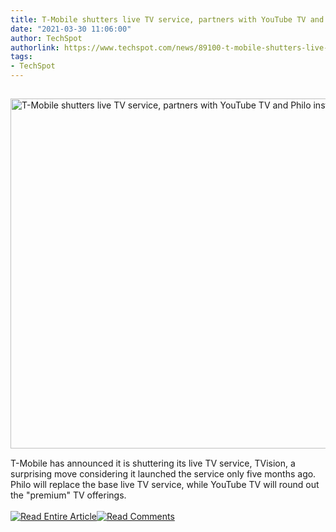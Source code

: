 ```yaml
---
title: T-Mobile shutters live TV service, partners with YouTube TV and Philo instead
date: "2021-03-30 11:06:00"
author: TechSpot
authorlink: https://www.techspot.com/news/89100-t-mobile-shutters-live-tv-service-partners-youtube.html
tags:
- TechSpot
---
```

<a href="https://www.techspot.com/news/89100-t-mobile-shutters-live-tv-service-partners-youtube.html" target="_blank"><img src="https://static.techspot.com/images2/news/ts3_thumbs/2021/03/2021-03-29-ts3_thumbs-8b0.jpg" width="800" height="560" style="padding: 15px 0" title="T-Mobile shutters live TV service, partners with YouTube TV and Philo instead" /></a><br />T-Mobile has announced it is shuttering its live TV service, TVision, a surprising move considering it launched the service only five months ago. Philo will replace the base live TV service, while YouTube TV will round out the "premium" TV offerings.<br /><br /><a href="https://www.techspot.com/news/89100-t-mobile-shutters-live-tv-service-partners-youtube.html"><img src="https://static.techspot.com/images/rss/rss_buttons_01.png" border="0" alt="Read Entire Article" /></a><a href="https://www.techspot.com/news/89100-t-mobile-shutters-live-tv-service-partners-youtube.html#comments"><img src="https://static.techspot.com/images/rss/rss_buttons_02.png" border="0" alt="Read Comments" /></a><br /><br />